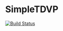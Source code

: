 # SimpleTDVP

[![Build Status](https://github.com/GiggleLiu/SimpleTDVP.jl/actions/workflows/CI.yml/badge.svg?branch=main)](https://github.com/GiggleLiu/SimpleTDVP.jl/actions/workflows/CI.yml?query=branch%3Amain)
